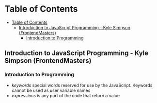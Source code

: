 # Table of Contents

<!-- TOC -->

- [Table of Contents](#table-of-contents)
  - [Introduction to JavaScript Programming - Kyle Simpson (FrontendMasters)](#introduction-to-javascript-programming---kyle-simpson-frontendmasters)
    - [Introduction to Programming](#introduction-to-programming)

<!-- /TOC -->

## Introduction to JavaScript Programming - Kyle Simpson (FrontendMasters)

### Introduction to Programming

- _keywords_ special words reserved for use by the JavaScript. Keywords cannot be used as user variable names
- _expressions_ is any part of the code that return a value
